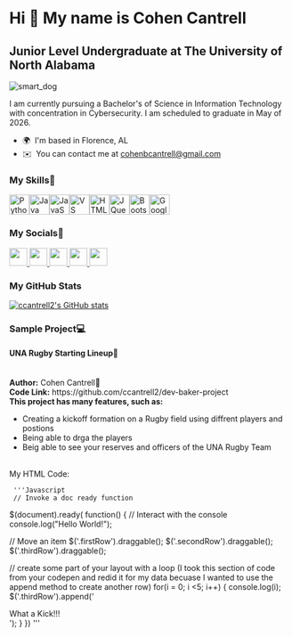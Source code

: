 Hi 👋 My name is Cohen Cantrell
===============================

Junior Level Undergraduate at The University of North Alabama
-------------------------------------------------------

<p>
  <img src="https://i.imgflip.com/7503aw.png?a484104" alt="smart_dog">
</p>

I am currently pursuing a Bachelor's of Science in Information Technology with concentration in Cybersecurity. I am scheduled to graduate in May of 2026.

*   🌍  I'm based in Florence, AL
*   ✉️  You can contact me at [cohenbcantrell@gmail.com](mailto:cohenbcantrell@gmail.com)
<p align="left">
<h3>My Skills🦾</h3>
<a href="https://www.python.org/" target="_blank" rel="noreferrer"><img src="https://raw.githubusercontent.com/danielcranney/readme-generator/main/public/icons/skills/python-colored.svg" width="36" height="36" alt="Python" /></a><a href="https://www.oracle.com/java/" target="_blank" rel="noreferrer"><img src="https://raw.githubusercontent.com/danielcranney/readme-generator/main/public/icons/skills/java-colored.svg" width="36" height="36" alt="Java" /></a><a href="https://developer.mozilla.org/en-US/docs/Web/JavaScript" target="_blank" rel="noreferrer"><img src="https://raw.githubusercontent.com/danielcranney/readme-generator/main/public/icons/skills/javascript-colored.svg" width="36" height="36" alt="JavaScript" /></a><a href="https://code.visualstudio.com/" target="_blank" rel="noreferrer"><img src="https://raw.githubusercontent.com/danielcranney/readme-generator/main/public/icons/skills/visualstudiocode.svg" width="36" height="36" alt="VS Code" /></a><a href="https://developer.mozilla.org/en-US/docs/Glossary/HTML5" target="_blank" rel="noreferrer"><img src="https://raw.githubusercontent.com/danielcranney/readme-generator/main/public/icons/skills/html5-colored.svg" width="36" height="36" alt="HTML5" /></a><a href="https://jquery.com/" target="_blank" rel="noreferrer"><img src="https://raw.githubusercontent.com/danielcranney/readme-generator/main/public/icons/skills/jquery-colored.svg" width="36" height="36" alt="JQuery" /></a><a href="https://getbootstrap.com/" target="_blank" rel="noreferrer"><img src="https://raw.githubusercontent.com/danielcranney/readme-generator/main/public/icons/skills/bootstrap-colored.svg" width="36" height="36" alt="Bootstrap" /></a><a href="https://cloud.google.com/" target="_blank" rel="noreferrer"><img src="https://raw.githubusercontent.com/danielcranney/readme-generator/main/public/icons/skills/googlecloud-colored.svg" width="36" height="36" alt="Google Cloud" /></a>
                    </p>
 <p align="left">
   <h3>My Socials👾</h3>
                      <a href="https://www.codepen.io/ccantrell2" target="_blank" rel="noreferrer">
                    <picture>
                    <source media="(prefers-color-scheme: dark)" srcset="https://raw.githubusercontent.com/danielcranney/readme-generator/main/public/icons/socials/codepen-dark.svg" />
                    <source media="(prefers-color-scheme: light)" srcset="https://raw.githubusercontent.com/danielcranney/readme-generator/main/public/icons/socials/codepen.svg" />
                    <img src="https://raw.githubusercontent.com/danielcranney/readme-generator/main/public/icons/socials/codepen.svg" width="32" height="32" />
                    </picture>
                    </a>
                      <a href="https://www.facebook.com/CohenCantrell0925" target="_blank" rel="noreferrer">
                    <picture>
                    <source media="(prefers-color-scheme: dark)" srcset="https://raw.githubusercontent.com/danielcranney/readme-generator/main/public/icons/socials/facebook-dark.svg" />
                    <source media="(prefers-color-scheme: light)" srcset="https://raw.githubusercontent.com/danielcranney/readme-generator/main/public/icons/socials/facebook.svg" />
                    <img src="https://raw.githubusercontent.com/danielcranney/readme-generator/main/public/icons/socials/facebook.svg" width="32" height="32" />
                    </picture>
                    </a>
                      <a href="https://www.github.com/ccantrell2" target="_blank" rel="noreferrer">
                    <picture>
                    <source media="(prefers-color-scheme: dark)" srcset="https://raw.githubusercontent.com/danielcranney/readme-generator/main/public/icons/socials/github-dark.svg" />
                    <source media="(prefers-color-scheme: light)" srcset="https://raw.githubusercontent.com/danielcranney/readme-generator/main/public/icons/socials/github.svg" />
                    <img src="https://raw.githubusercontent.com/danielcranney/readme-generator/main/public/icons/socials/github.svg" width="32" height="32" />
                    </picture>
                    </a>
                      <a href="http://www.instagram.com/cohen_cantrell_" target="_blank" rel="noreferrer">
                    <picture>
                    <source media="(prefers-color-scheme: dark)" srcset="https://raw.githubusercontent.com/danielcranney/readme-generator/main/public/icons/socials/instagram-dark.svg" />
                    <source media="(prefers-color-scheme: light)" srcset="https://raw.githubusercontent.com/danielcranney/readme-generator/main/public/icons/socials/instagram.svg" />
                    <img src="https://raw.githubusercontent.com/danielcranney/readme-generator/main/public/icons/socials/instagram.svg" width="32" height="32" />
                    </picture>
                    </a>
                      <a href="https://www.linkedin.com/in/cohen-cantrell-56204035b/" target="_blank" rel="noreferrer">
                    <picture>
                    <source media="(prefers-color-scheme: dark)" srcset="https://raw.githubusercontent.com/danielcranney/readme-generator/main/public/icons/socials/linkedin-dark.svg" />
                    <source media="(prefers-color-scheme: light)" srcset="https://raw.githubusercontent.com/danielcranney/readme-generator/main/public/icons/socials/linkedin.svg" />
                    <img src="https://raw.githubusercontent.com/danielcranney/readme-generator/main/public/icons/socials/linkedin.svg" width="32" height="32" />
                    </picture>
                    </a></p>

  <p align="left">
                    <h3>My GitHub Stats</h3><a
                     href="http://www.github.com/ccantrell2"><img src="https://github-readme-stats.vercel.app/api?username=ccantrell2&show_icons=true&hide=stars,prs,issues,&title_color=facc15&text_color=a855f7&icon_color=a855f7&bg_color=1c1917&hide_border=true&show_icons=true" alt="ccantrell2's GitHub stats" /></a>
                      </p>

   <p align="left">
     <h3>Sample Project💻</h3>
     <h4><b>UNA Rugby Starting Lineup🏉</b></h4>
     <br>
     <b>Author:</b> Cohen Cantrell🦭
     <br>
     <b>Code Link:</b> https://github.com/ccantrell2/dev-baker-project
     <br>
     <b>This project has many features, such as:</b>
     <ul>
       <li>Creating a kickoff formation on a Rugby field using diffrent players and postions</li>
       <li>Being able to drga the players</li>
       <li>Beig able to see your reserves and officers of the UNA Rugby Team</li>
     </ul>
     <br>
     My HTML Code:

     '''Javascript
     // Invoke a doc ready function
$(document).ready(
  function() {
// Interact with the console
    console.log("Hello World!");
    
//     Move an item
    $('.firstRow').draggable();
    $('.secondRow').draggable();
    $('.thirdRow').draggable();
 
// create some part of your layout with a loop (I took this section of code from your codepen and redid it for my data becuase I wanted to use the append method to create another row)
    for(i = 0; i <5; i++)
    {
      console.log(i); 
      $('.thirdRow').append('<div class="kick">What a Kick!!!</div>');
    }
})
'''

   </p>
     
  

  
                 
                  
                  
                
